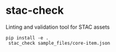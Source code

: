 # stac-check
Linting and validation tool for STAC assets

``` pip install -e . ```   
``` stac_check sample_files/core-item.json```
